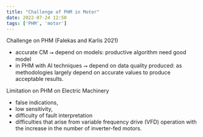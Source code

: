 ```yaml
---
title: "Challenge of PHM in Motor"
date: 2022-07-24 12:50
tags: ['PHM', 'motor']
---
```


Challenge on PHM (Falekas and Karlis 2021) 
- accurate CM ⭢ depend on models: productive algorithm need good model
- in PHM with AI techniques ⭢ depend on data quality produced: as methodologies largely depend on accurate values to produce acceptable results. 

Limitation on PHM on Electric Machinery 
- false indications, 
- low sensitivity, 
- difficulty of fault interpretation 
- difficulties that arise from variable frequency drive (VFD) operation with the increase in the number of inverter-fed motors.  

